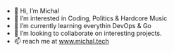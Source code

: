 - 👋 Hi, I’m Michal
- 👀 I’m interested in Coding, Politics & Hardcore Music
- 🌱 I’m currently learning everythin DevOps & Go
- 💞️ I’m looking to collaborate on interesting projects. 
- 📫 reach me at www.michal.tech

<!---
hardrave/hardrave is a ✨ special ✨ repository because its `README.md` (this file) appears on your GitHub profile.
You can click the Preview link to take a look at your changes.
--->
